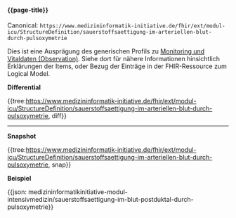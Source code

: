 #### {{page-title}}

Canonical: 
```https://www.medizininformatik-initiative.de/fhir/ext/modul-icu/StructureDefinition/sauerstoffsaettigung-im-arteriellen-blut-durch-pulsoxymetrie```
<br> 

Dies ist eine Ausprägung des generischen Profils zu [Monitoring und Vitaldaten (Observation)](https://www.medizininformatik-initiative.de/fhir/ext/modul-icu/StructureDefinition/monitoring-und-vitaldaten). Siehe dort für nähere Informationen hinsichtlich Erklärungen der Items, oder Bezug der Einträge in der FHIR-Ressource zum Logical Model. 


**Differential**

{{tree:https://www.medizininformatik-initiative.de/fhir/ext/modul-icu/StructureDefinition/sauerstoffsaettigung-im-arteriellen-blut-durch-pulsoxymetrie, diff}}

---

**Snapshot**

{{tree:https://www.medizininformatik-initiative.de/fhir/ext/modul-icu/StructureDefinition/sauerstoffsaettigung-im-arteriellen-blut-durch-pulsoxymetrie, snap}}

**Beispiel**

{{json: medizininformatikinitiative-modul-intensivmedizin/sauerstoffsaettigung-im-blut-postduktal-durch-pulsoxymetrie}}